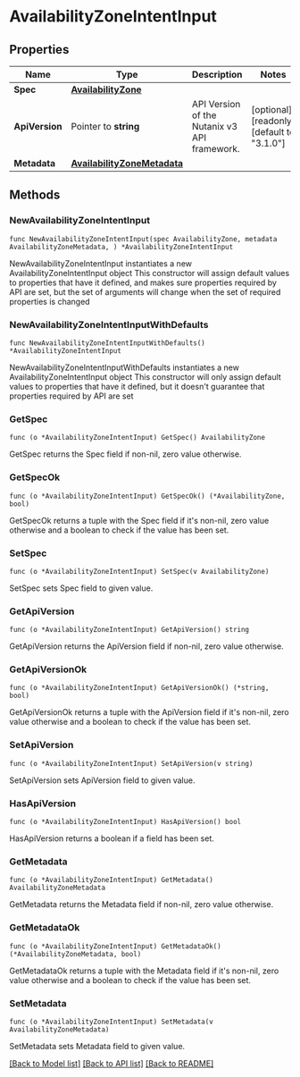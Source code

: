 # AvailabilityZoneIntentInput

## Properties

Name | Type | Description | Notes
------------ | ------------- | ------------- | -------------
**Spec** | [**AvailabilityZone**](AvailabilityZone.md) |  | 
**ApiVersion** | Pointer to **string** | API Version of the Nutanix v3 API framework. | [optional] [readonly] [default to "3.1.0"]
**Metadata** | [**AvailabilityZoneMetadata**](AvailabilityZoneMetadata.md) |  | 

## Methods

### NewAvailabilityZoneIntentInput

`func NewAvailabilityZoneIntentInput(spec AvailabilityZone, metadata AvailabilityZoneMetadata, ) *AvailabilityZoneIntentInput`

NewAvailabilityZoneIntentInput instantiates a new AvailabilityZoneIntentInput object
This constructor will assign default values to properties that have it defined,
and makes sure properties required by API are set, but the set of arguments
will change when the set of required properties is changed

### NewAvailabilityZoneIntentInputWithDefaults

`func NewAvailabilityZoneIntentInputWithDefaults() *AvailabilityZoneIntentInput`

NewAvailabilityZoneIntentInputWithDefaults instantiates a new AvailabilityZoneIntentInput object
This constructor will only assign default values to properties that have it defined,
but it doesn't guarantee that properties required by API are set

### GetSpec

`func (o *AvailabilityZoneIntentInput) GetSpec() AvailabilityZone`

GetSpec returns the Spec field if non-nil, zero value otherwise.

### GetSpecOk

`func (o *AvailabilityZoneIntentInput) GetSpecOk() (*AvailabilityZone, bool)`

GetSpecOk returns a tuple with the Spec field if it's non-nil, zero value otherwise
and a boolean to check if the value has been set.

### SetSpec

`func (o *AvailabilityZoneIntentInput) SetSpec(v AvailabilityZone)`

SetSpec sets Spec field to given value.


### GetApiVersion

`func (o *AvailabilityZoneIntentInput) GetApiVersion() string`

GetApiVersion returns the ApiVersion field if non-nil, zero value otherwise.

### GetApiVersionOk

`func (o *AvailabilityZoneIntentInput) GetApiVersionOk() (*string, bool)`

GetApiVersionOk returns a tuple with the ApiVersion field if it's non-nil, zero value otherwise
and a boolean to check if the value has been set.

### SetApiVersion

`func (o *AvailabilityZoneIntentInput) SetApiVersion(v string)`

SetApiVersion sets ApiVersion field to given value.

### HasApiVersion

`func (o *AvailabilityZoneIntentInput) HasApiVersion() bool`

HasApiVersion returns a boolean if a field has been set.

### GetMetadata

`func (o *AvailabilityZoneIntentInput) GetMetadata() AvailabilityZoneMetadata`

GetMetadata returns the Metadata field if non-nil, zero value otherwise.

### GetMetadataOk

`func (o *AvailabilityZoneIntentInput) GetMetadataOk() (*AvailabilityZoneMetadata, bool)`

GetMetadataOk returns a tuple with the Metadata field if it's non-nil, zero value otherwise
and a boolean to check if the value has been set.

### SetMetadata

`func (o *AvailabilityZoneIntentInput) SetMetadata(v AvailabilityZoneMetadata)`

SetMetadata sets Metadata field to given value.



[[Back to Model list]](../README.md#documentation-for-models) [[Back to API list]](../README.md#documentation-for-api-endpoints) [[Back to README]](../README.md)


